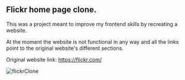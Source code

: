 
Flickr home page clone.
----
This was a project meant to improve my frontend skills by recreating a website.

At the moment the website is not functional in any way and all the links point to the original website's different sections.

Original website link: https://flickr.com/

![flickrClone](https://user-images.githubusercontent.com/124882721/229353224-bba44630-6f00-442c-ad10-d03afa855811.jpg)
